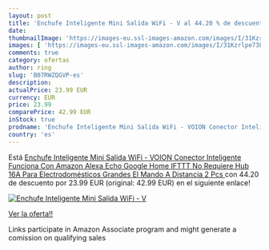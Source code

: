 ```yaml
---
layout: post
title: 'Enchufe Inteligente Mini Salida WiFi - V al 44.20 % de descuento'
date: 
thumbnailImage: 'https://images-eu.ssl-images-amazon.com/images/I/31Kzrlpe73L._SL200_.jpg'
images: [ 'https://images-eu.ssl-images-amazon.com/images/I/31Kzrlpe73L._SL200_.jpg' ]
comments: true
category: ofertas
author: ring
slug: 'B07RWZQGVP-es'
description:
actualPrice: 23.99 EUR
currency: EUR
price: 23.99
comparePrice: 42.99 EUR
inStock: true
prodname: 'Enchufe Inteligente Mini Salida WiFi - VOION Conector Inteligente Funciona Con Amazon Alexa  Echo  Google Home  IFTTT  No Requiere Hub  16A Para Electrodomésticos Grandes  El Mando A Distancia  2 Pcs '
country: 'es'
---
```


Está [Enchufe Inteligente Mini Salida WiFi - VOION Conector Inteligente Funciona Con Amazon Alexa  Echo  Google Home  IFTTT  No Requiere Hub  16A Para Electrodomésticos Grandes  El Mando A Distancia  2 Pcs ](https://www.amazon.es/dp/B07RWZQGVP/?tag=tolees-21) con 44.20 de descuento por 23.99 EUR (original: 42.99 EUR) en el siguiente enlace!

[![Enchufe Inteligente Mini Salida WiFi - V](https://images-eu.ssl-images-amazon.com/images/I/31Kzrlpe73L._SL200_.jpg)](https://www.amazon.es/dp/B07RWZQGVP/?tag=tolees-21)

[Ver la oferta!!](https://www.amazon.es/dp/B07RWZQGVP/?tag=tolees-21)

Links participate in Amazon Associate program and might generate a comission on qualifying sales


